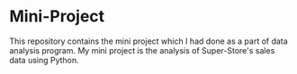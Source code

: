 # Mini-Project
This repository contains the mini project which I had done as a part of data analysis program. My mini project is the analysis of Super-Store's sales data using Python.

